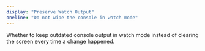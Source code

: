 ```yaml
---
display: "Preserve Watch Output"
oneline: "Do not wipe the console in watch mode"
---
```


Whether to keep outdated console output in watch mode instead of clearing the screen every time a change happened.
